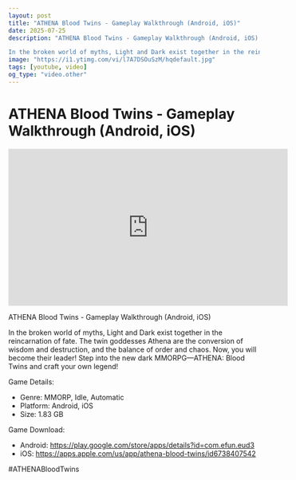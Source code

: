 ```yaml
---
layout: post
title: "ATHENA Blood Twins - Gameplay Walkthrough (Android, iOS)"
date: 2025-07-25
description: "ATHENA Blood Twins - Gameplay Walkthrough (Android, iOS)

In the broken world of myths, Light and Dark exist together in the reincarnation of fate. The ..."
image: "https://i1.ytimg.com/vi/l7A7DSOuSzM/hqdefault.jpg"
tags: [youtube, video]
og_type: "video.other"
---
```


<script type="application/ld+json">
{
  "@context": "http://schema.org",
  "@type": "VideoObject",
  "name": "ATHENA Blood Twins - Gameplay Walkthrough (Android, iOS)",
  "description": "ATHENA Blood Twins - Gameplay Walkthrough (Android, iOS)\n\nIn the broken world of myths, Light and Dark exist together in the reincarnation of fate. The twin goddesses Athena are the conversion of wisdom and destruction, and the balance of order and chaos. Now, you will become their leader! Step into the new dark MMORPG\u2014ATHENA: Blood Twins and craft your own legend!\n\nGame Details:\n\n- Genre: MMORP, Idle, Automatic\n- Platform: Android, iOS\n- Size: 1.83 GB \n\nGame Download:\n\n- Android: https://play.google.com/store/apps/details?id=com.efun.eud3\n- iOS: https://apps.apple.com/us/app/athena-blood-twins/id6738407542\n\n#ATHENABloodTwins",
  "thumbnailUrl": "https://i1.ytimg.com/vi/l7A7DSOuSzM/hqdefault.jpg",
  "uploadDate": "2025-07-25T09:01:13",
  "embedUrl": "https://www.youtube.com/embed/l7A7DSOuSzM",
  "publisher": {
    "@type": "Person",
    "name": "Celo Zaga"
  },
  "mainEntityOfPage": {
    "@type": "WebPage",
    "@id": "https://celozaga.github.io/2025/07/25/athena-blood-twins---gameplay-walkthrough-(android,-ios)-l7A7DSOuSzM.html"
  },
  "duration": "PT0M0S"
}
</script>

<script type="application/ld+json">
{
  "@context": "http://schema.org",
  "@type": "BlogPosting",
  "headline": "ATHENA Blood Twins - Gameplay Walkthrough (Android, iOS)",
  "image": "https://i1.ytimg.com/vi/l7A7DSOuSzM/hqdefault.jpg",
  "publisher": {
    "@type": "Person",
    "name": "Celo Zaga"
  },
  "url": "https://celozaga.github.io/2025/07/25/athena-blood-twins---gameplay-walkthrough-(android,-ios)-l7A7DSOuSzM.html",
  "datePublished": "2025-07-25T09:01:13",
  "dateCreated": "2025-07-25T09:01:13",
  "dateModified": "2025-07-25T09:01:13",
  "description": "ATHENA Blood Twins - Gameplay Walkthrough (Android, iOS)\n\nIn the broken world of myths, Light and Dark exist together in the reincarnation of fate. The ...",
  "author": {
    "@type": "Person",
    "name": "Celo Zaga"
  },
  "mainEntityOfPage": {
    "@type": "WebPage",
    "@id": "https://celozaga.github.io/2025/07/25/athena-blood-twins---gameplay-walkthrough-(android,-ios)-l7A7DSOuSzM.html"
  }
}
</script>

<h1 class="youtube-post-title">ATHENA Blood Twins - Gameplay Walkthrough (Android, iOS)</h1>

<iframe width="560" height="315" src="https://www.youtube.com/embed/l7A7DSOuSzM" class="youtube-post-embed" frameborder="0" allowfullscreen></iframe>

<p class="youtube-post-description">ATHENA Blood Twins - Gameplay Walkthrough (Android, iOS)

In the broken world of myths, Light and Dark exist together in the reincarnation of fate. The twin goddesses Athena are the conversion of wisdom and destruction, and the balance of order and chaos. Now, you will become their leader! Step into the new dark MMORPG—ATHENA: Blood Twins and craft your own legend!

Game Details:

- Genre: MMORP, Idle, Automatic
- Platform: Android, iOS
- Size: 1.83 GB 

Game Download:

- Android: https://play.google.com/store/apps/details?id=com.efun.eud3
- iOS: https://apps.apple.com/us/app/athena-blood-twins/id6738407542

#ATHENABloodTwins</p>
